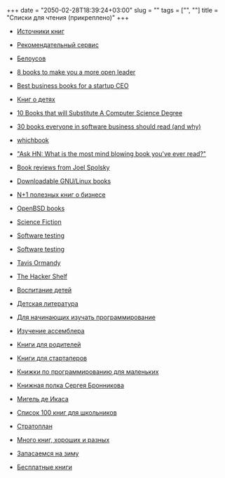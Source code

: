 +++
date = "2050-02-28T18:39:24+03:00"
slug = ""
tags = ["", ""]
title = "Списки для чтения (прикреплено)"
+++

* [Источники книг](http://bibla.ru/estet/lists/%D0%B8%D1%81%D1%82%D0%BE%D1%87%D0%BD%D0%B8%D0%BA%D0%B8-%D0%BA%D0%BD%D0%B8%D0%B3/)
* [Рекомендательный сервис](http://nocover.ru/)

* [Белоусов](https://vc.ru/p/belousov-recommends)
* [8 books to make you a more open leader](https://opensource.com/open-organization/15/12/8-books-make-you-better-leader)
* [Best business books for a startup CEO](http://schoolofherring.com/2015/03/01/best-business-books-for-a-startup-ceo/)
* [Книг о детях](http://medium.com/@v.tvoih.rukah/%D0%BA%D0%BD%D0%B8%D0%B3%D0%B8-%D0%BE-%D0%B4%D0%B5%D1%82%D1%8F%D1%85-a8ce1b7b79ae#.1xc9tz3lm)
* [10 Books that will Substitute A Computer Science Degree](http://www.techoozie.com/10-books-that-will-substitute-a-computer-science-degree/)
* [30 books everyone in software business should read (and why)](http://www.dextronet.com/micro-isv-insights/2012/01/30-books-everyone-in-software-business-should-read-and-why/)
* [whichbook](http://www.openingthebook.com/whichbook/)
* ["Ask HN: What is the most mind blowing book you've ever read?"](https://news.ycombinator.com/item?id=9674080)
* [Book reviews from Joel Spolsky](http://www.joelonsoftware.com/navLinks/fog0000000262.html)
* [Downloadable GNU/Linux books](http://cfajohnson.com/computers/pdflinks.shtml)
* [N+1 полезных книг о бизнесе](http://habrahabr.ru/company/mosigra/blog/110797/)
* [OpenBSD books](http://www.openbsd.org/books.html)
* [Science Fiction](http://www.box.net/shared/static/a6omcl2la0ivlxsn3o8m.jpg)
* [Software testing](http://www.testingreferences.com/testingliterature.php)
* [Software testing](http://www.satisfice.com/bibliography.shtml)
* [Tavis Ormandy](http://taviso.decsystem.org/books.html)
* [The Hacker Shelf](http://hackershelf.com/browse/)
* [Воспитание детей](http://bibla.ru/estet/lists/%D0%B2%D0%BE%D1%81%D0%BF%D0%B8%D1%82%D0%B0%D0%BD%D0%B8%D0%B5-%D0%B4%D0%B5%D1%82%D0%B5%D0%B9/)
* [Детская литература](http://www.g0l.ru/blog/n3029)
* [Для начинающих изучать программирование](http://habrahabr.ru/post/143737/)
* [Изучение ассемблера](http://habrahabr.ru/blogs/asm/131971/)
* [Книги для родителей](http://bibla.ru/estet/lists/%D0%BA%D0%BD%D0%B8%D0%B3%D0%B8-%D0%B4%D0%BB%D1%8F-%D1%80%D0%BE%D0%B4%D0%B8%D1%82%D0%B5%D0%BB%D0%B5%D0%B9/)
* [Книги для стартаперов](http://habrahabr.ru/blogs/books/117681/)
* [Книжки по программированию для маленьких](http://sdfgh153.livejournal.com/95604.html)
* [Книжная полка Сергея Бронникова](http://bibla.ru/estet/lists/%D0%BA%D0%BD%D0%B8%D0%B6%D0%BD%D0%B0%D1%8F-%D0%BF%D0%BE%D0%BB%D0%BA%D0%B0-%D1%81%D0%B5%D1%80%D0%B3%D0%B5%D1%8F-%D0%B1%D1%80%D0%BE%D0%BD%D0%BD%D0%B8%D0%BA%D0%BE%D0%B2%D0%B0/)
* [Мигель де Икаса](http://habrahabr.ru/blogs/UNIX/127970/)
* [Список 100 книг для школьников](http://ksonin.livejournal.com/422794.html)
* [Стратоплан](http://www.stratoplan.ru/books/)
* [Много книг, хороших и разных](http://geektimes.ru/post/77016/)
* [Запасаемся на зиму](http://geektimes.ru/post/76714/)
* [Бесплатные книги](http://habrahabr.ru/post/128280/)
